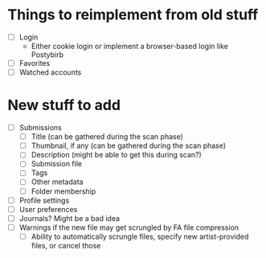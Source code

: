 # Things to reimplement from old stuff

* [ ] Login
  * Either cookie login or implement a browser-based login like Postybirb
* [ ] Favorites
* [ ] Watched accounts

# New stuff to add 

* [ ] Submissions
  * [ ] Title (can be gathered during the scan phase)
  * [ ] Thumbnail, if any (can be gathered during the scan phase)
  * [ ] Description (might be able to get this during scan?)
  * [ ] Submission file
  * [ ] Tags
  * [ ] Other metadata
  * [ ] Folder membership
* [ ] Profile settings
* [ ] User preferences
* [ ] Journals? Might be a bad idea
* [ ] Warnings if the new file may get scrungled by FA file compression
  * [ ] Ability to automatically scrungle files, specify new artist-provided files, or cancel those
